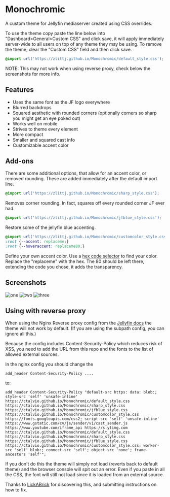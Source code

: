 # Monochromic
A custom theme for Jellyfin mediaserver created using CSS overrides. 

To use the theme copy paste the line below into "Dashboard>General>Custom CSS" and click save, it will apply immediately server-wide to all users on top of any theme they may be using. To remove the theme, clear the "Custom CSS" field and then click save.
```css
@import url('https://zlittj.github.io/Monochromic/default_style.css');
```

NOTE: This may not work when using reverse proxy, check below the screenshots for more info.

## Features
- Uses the same font as the JF logo everywhere
- Blurred backdrops
- Squared aesthetic with rounded corners (optionally corners so sharp you might get an eye poked out)
- Works well on mobile
- Strives to theme every element
- More compact
- Smaller and squared cast info
- Customizable accent color

## Add-ons

There are some additional options, that allow for an accent color, or removed rounding. These are added immediately after the default import line.

```css
@import url('https://zlittj.github.io/Monochromic/sharp_style.css');
```

Removes corner rounding. In fact, squares off  every rounded corner JF ever had.

```css
@import url('https://zlittj.github.io/Monochromic/jfblue_style.css');
```

Restore some of the jellyfin blue accenting.

```css
@import url('https://zlittj.github.io/Monochromic/customcolor_style.css');
:root {--accent: replaceme;}
:root {--hoveraccent: replaceme80;}
```

Define your own accent color. Use a [hex code selector](https://www.hexcolortool.com/) to find your color. Replace the "replaceme" with the hex. The 80 should be left there, extending the code you chose, it adds the transparency.

## Screenshots

![one](screenshots/1.png)
![two](screenshots/2.png)
![three](screenshots/3.png)


## Using with reverse proxy

When using the Nginx Reverse proxy config from the [Jellyfin docs](https://jellyfin.org/docs/general/networking/nginx.html) the theme will not work by default. (If you are using the subpath config, you can ignore all this.)

Because the config includes Content-Security-Policy which reduces risk of XSS, you need to add the URL from this repo and the fonts to the list of allowed external sources.

In the nginx config you should change the
```
add_header Content-Security-Policy ....
```
to:
```
add_header Content-Security-Policy "default-src https: data: blob:; style-src 'self' 'unsafe-inline' https://ctalvio.github.io/Monochromic/default_style.css https://ctalvio.github.io/Monochromic/sharp_style.css https://ctalvio.github.io/Monochromic/jfblue_style.css https://ctalvio.github.io/Monochromic/customcolor_style.css https://fonts.googleapis.com/css2; script-src 'self' 'unsafe-inline' https://www.gstatic.com/cv/js/sender/v1/cast_sender.js https://www.youtube.com/iframe_api https://s.ytimg.com https://ctalvio.github.io/Monochromic/default_style.css https://ctalvio.github.io/Monochromic/sharp_style.css https://ctalvio.github.io/Monochromic/jfblue_style.css https://ctalvio.github.io/Monochromic/customcolor_style.css; worker-src 'self' blob:; connect-src 'self'; object-src 'none'; frame-ancestors 'self'";
```

If you don't do this the theme will simply not load (reverts back to default theme) and the browser console will spit out an error. Even if you paste in all the CSS, the font will still not load since it is loaded from an external source.

Thanks to [LickABrick](https://github.com/LickABrick) for discovering this, and submitting instructions on how to fix.
